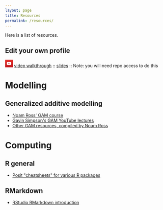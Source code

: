 ```yaml
---
layout: page
title: Resources
permalink: /resources/
---
```


Here is a list of resources.

## Edit your own profile
![](img/youtube.png) [video walkthrough](https://youtu.be/mu9UgfF2ft4) :: [slides](files/Github.pptx) :: Note: you will need repo access to do this

# Modelling

## Generalized additive modelling

- [Noam Ross' GAM course](https://noamross.github.io/gams-in-r-course/)
- [Gavin Simpson's GAM YouTube lectures](https://www.youtube.com/watch?v=sgw4cu8hrZM)
- [Other GAM resources, compiled by Noam Ross](https://github.com/noamross/gam-resources)

# Computing

## R general

- [Posit "cheatsheets" for various R packages](https://posit.co/resources/cheatsheets/)

## RMarkdown

- [RStudio RMarkdown introduction](https://rmarkdown.rstudio.com/articles_intro.html)




